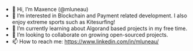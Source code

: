 - 👋 Hi, I’m Maxence (@mluneau)
- 👀 I’m interested in Blockchain and Payment related development. I also enjoy extreme sports such as Kitesurfing!
- 🌱 I’m currently learning about Algorand based projects in my free time.
- 💞️ I’m looking to collaborate on growing open-sourced projects.
- 📫 How to reach me: https://www.linkedin.com/in/mluneau/ 

<!---
mluneau/mluneau is a ✨ special ✨ repository because its `README.md` (this file) appears on your GitHub profile.
You can click the Preview link to take a look at your changes.
--->
